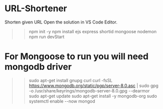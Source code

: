 # URL-Shortener
Shorten given URL
Open the solution in VS Code Editor.
>>npm init -y
>>npm install ejs express shortid mongoose nodemon
>>npm run devStart
# For Mongoose to run you will need mongodb driver
>>sudo apt-get install gnupg curl
>>curl -fsSL https://www.mongodb.org/static/pgp/server-8.0.asc | sudo gpg -o /usr/share/keyrings/mongodb-server-8.0.gpg --dearmor
>>sudo apt-get update
>>sudo apt-get install -y mongodb-org
>>sudo systemctl enable --now mongod
